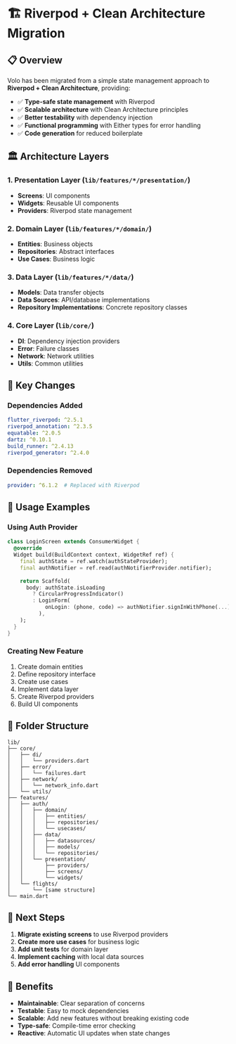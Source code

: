 # 🏗️ Riverpod + Clean Architecture Migration

## 📋 **Overview**

Volo has been migrated from a simple state management approach to **Riverpod + Clean Architecture**, providing:

- ✅ **Type-safe state management** with Riverpod
- ✅ **Scalable architecture** with Clean Architecture principles
- ✅ **Better testability** with dependency injection
- ✅ **Functional programming** with Either types for error handling
- ✅ **Code generation** for reduced boilerplate

## 🏛️ **Architecture Layers**

### **1. Presentation Layer** (`lib/features/*/presentation/`)
- **Screens**: UI components
- **Widgets**: Reusable UI components
- **Providers**: Riverpod state management

### **2. Domain Layer** (`lib/features/*/domain/`)
- **Entities**: Business objects
- **Repositories**: Abstract interfaces
- **Use Cases**: Business logic

### **3. Data Layer** (`lib/features/*/data/`)
- **Models**: Data transfer objects
- **Data Sources**: API/database implementations
- **Repository Implementations**: Concrete repository classes

### **4. Core Layer** (`lib/core/`)
- **DI**: Dependency injection providers
- **Error**: Failure classes
- **Network**: Network utilities
- **Utils**: Common utilities

## 🔄 **Key Changes**

### **Dependencies Added**
```yaml
flutter_riverpod: ^2.5.1
riverpod_annotation: ^2.3.5
equatable: ^2.0.5
dartz: ^0.10.1
build_runner: ^2.4.13
riverpod_generator: ^2.4.0
```

### **Dependencies Removed**
```yaml
provider: ^6.1.2  # Replaced with Riverpod
```

## 🚀 **Usage Examples**

### **Using Auth Provider**
```dart
class LoginScreen extends ConsumerWidget {
  @override
  Widget build(BuildContext context, WidgetRef ref) {
    final authState = ref.watch(authStateProvider);
    final authNotifier = ref.read(authNotifierProvider.notifier);
    
    return Scaffold(
      body: authState.isLoading 
        ? CircularProgressIndicator()
        : LoginForm(
            onLogin: (phone, code) => authNotifier.signInWithPhone(...),
          ),
    );
  }
}
```

### **Creating New Feature**
1. Create domain entities
2. Define repository interface
3. Create use cases
4. Implement data layer
5. Create Riverpod providers
6. Build UI components

## 📁 **Folder Structure**

```
lib/
├── core/
│   ├── di/
│   │   └── providers.dart
│   ├── error/
│   │   └── failures.dart
│   ├── network/
│   │   └── network_info.dart
│   └── utils/
├── features/
│   ├── auth/
│   │   ├── domain/
│   │   │   ├── entities/
│   │   │   ├── repositories/
│   │   │   └── usecases/
│   │   ├── data/
│   │   │   ├── datasources/
│   │   │   ├── models/
│   │   │   └── repositories/
│   │   └── presentation/
│   │       ├── providers/
│   │       ├── screens/
│   │       └── widgets/
│   └── flights/
│       └── [same structure]
└── main.dart
```

## 🔧 **Next Steps**

1. **Migrate existing screens** to use Riverpod providers
2. **Create more use cases** for business logic
3. **Add unit tests** for domain layer
4. **Implement caching** with local data sources
5. **Add error handling** UI components

## 🎯 **Benefits**

- **Maintainable**: Clear separation of concerns
- **Testable**: Easy to mock dependencies
- **Scalable**: Add new features without breaking existing code
- **Type-safe**: Compile-time error checking
- **Reactive**: Automatic UI updates when state changes 